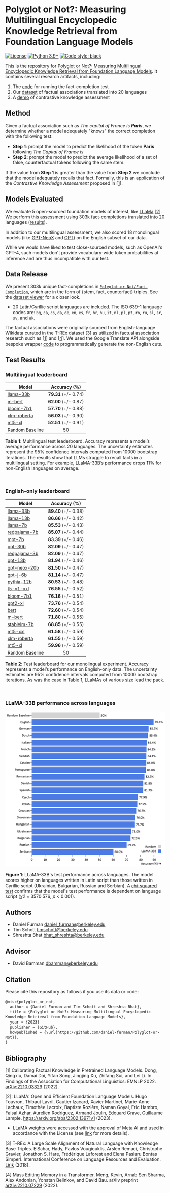 # Polyglot or Not?: Measuring Multilingual Encyclopedic Knowledge Retrieval from Foundation Language Models

[![License](https://img.shields.io/badge/License-Apache_2.0-green.svg)](https://github.com/daniel-furman/Polyglot-or-Not/blob/main/LICENSE) 
[![Python 3.9+](https://img.shields.io/badge/python-3.9+-blue.svg)](https://www.python.org/downloads/release/python-390/) 
[![Code style: black](https://img.shields.io/badge/code%20style-black-000000.svg)](https://github.com/psf/black) 

This is the repository for [Polyglot or Not?: Measuring Multilingual Encyclopedic Knowledge Retrieval from Foundation Language Models](https://bit.ly/ischool-berkeley-capstone). It contains several research artifacts, including:

1. The [code][cka_run_main] for running the fact-completion test
2. Our [dataset][hf_data] of factual associations translated into 20 languages
3. A [demo][cka_lightweight_demo] of contrastive knowledge assessment 

## Method

Given a factual association such as *The capital of France is **Paris***, we determine whether a model adequately "knows" the correct completion with the following test:
 
* **Step 1**: prompt the model to predict the likelihood of the token **Paris** following *The Capital of France is*
* **Step 2**: prompt the model to predict the average likelihood of a set of false, counterfactual tokens following the same stem.
 
If the value from **Step 1** is greater than the value from **Step 2** we conclude that the model adequately recalls that fact. Formally, this is an application of the *Contrastive Knowledge Assessment* proposed in [[1][bib]]. 

## Models Evaluated

We evaluate 5 open-sourced foundation models of interest, like [LLaMa](https://arxiv.org/abs/2302.13971) [[2][bib]]. We perform this assessment using 303k fact-completions translated into 20 languages ([results](https://github.com/daniel-furman/Polyglot-or-Not#test-results)). 

In addition to our multilingual assessment, we also scored 18 monolingual models (like [GPT-NeoX](https://arxiv.org/abs/2204.06745) and [OPT](https://arxiv.org/abs/2205.01068)) on the English subset of our data. 

While we would have liked to test close-sourced models, such as OpenAI's GPT-4, such models don't provide vocabulary-wide token probabilities at inference and are thus incompatible with our test. 

## Data Release

We present 303k unique fact-completions in [`Polyglot-or-Not/Fact-Completion`][hf_data], which are in the form of {stem, fact, counterfact} triples. See the [dataset viewer](https://huggingface.co/datasets/Polyglot-or-Not/Fact-Completion/viewer/Polyglot-or-Not--Fact-Completion/English) for a closer look. 

* 20 Latin/Cyrillic script languages are included. The ISO 639-1 language codes are: `bg`, `ca`, `cs`, `da`, `de`, `en`, `es`, `fr`, `hr`, `hu`, `it`, `nl`, `pl`, `pt`, `ro`, `ru`, `sl`, `sr`, `sv`, and `uk`. 

The factual associations were originally sourced from English-language Wikidata curated in the T-REx dataset [[3][bib]] as utilized in factual association research such as [[1][bib]] and [[4][bib]]. We used the Google Translate API alongside bespoke wrapper [code](https://github.com/daniel-furman/Polyglot-or-Not/blob/main/src/dataset_caching_scripts/language_translation_helper.py) to programmatically generate the non-English cuts. 

## Test Results 

 ### **Multilingual** leaderboard
 
 | Model            | Accuracy (%)      |
 |------------------|:--------------:|
 | [llama-33b](https://huggingface.co/docs/transformers/main/model_doc/llama#llama) | **79.31** (+/- 0.74) |
 | [m-bert](https://huggingface.co/bert-base-multilingual-cased) |  **62.00** (+/- 0.87) |
 | [bloom-7b1](https://huggingface.co/bigscience/bloom-7b1)  | **57.70** (+/- 0.88) |
 | [xlm-roberta](https://huggingface.co/xlm-roberta-large) | **56.03** (+/- 0.90) |
 | [mt5-xl](https://huggingface.co/google/mt5-xl) |  **52.51** (+/- 0.91) |
 | Random Baseline | 50 |

 **Table 1**: Multilingual test leaderboard. Accuracy represents a model’s average performance across 20 languages. The uncertainty estimates represent the 95% confidence intervals computed from 10000 bootstrap iterations. The results show that LLMs struggle to recall facts in a multilingual setting. For example, LLaMA-33B’s performance drops 11% for non-English languages on average.

 &nbsp; 

 ### **English-only** leaderboard
 
 | Model            | Accuracy (%)      |
 |------------------|:--------------:|
 | [llama-33b](https://huggingface.co/docs/transformers/main/model_doc/llama#llama) | **89.40** (+/- 0.38) |
 | [llama-13b](https://huggingface.co/docs/transformers/main/model_doc/llama#llama) | **86.66** (+/- 0.42) | 
 | [llama-7b](https://huggingface.co/docs/transformers/main/model_doc/llama#llama) | **85.53** (+/- 0.43) |
 | [redpajama-7b](https://huggingface.co/togethercomputer/RedPajama-INCITE-Base-7B-v0.1) | **85.07** (+/- 0.44) |
 | [mpt-7b](https://huggingface.co/mosaicml/mpt-7b) | **83.39** (+/- 0.46) |
 | [opt-30b](https://huggingface.co/facebook/opt-30b) | **82.09** (+/- 0.47) | 
 | [redpajama-3b](https://huggingface.co/togethercomputer/RedPajama-INCITE-Base-3B-v1) | **82.09** (+/- 0.47) | 
 | [opt-13b](https://huggingface.co/facebook/opt-13b) | **81.94** (+/- 0.46) | 
 | [gpt-neox-20b](https://huggingface.co/EleutherAI/gpt-neox-20b) | **81.50** (+/- 0.47) |
 | [gpt-j-6b](https://huggingface.co/EleutherAI/gpt-j-6b) |  **81.14** (+/- 0.47) |
 | [pythia-12b](https://huggingface.co/EleutherAI/pythia-12b) | **80.53** (+/- 0.48) |
 | [t5-v1-xxl](https://huggingface.co/google/t5-v1_1-xxl) | **76.55** (+/- 0.52) |
 | [bloom-7b1](https://huggingface.co/bigscience/bloom-7b1) | **76.16** (+/- 0.51) | 
 | [gpt2-xl](https://huggingface.co/gpt2-xl) | **73.76** (+/- 0.54) | 
 | [bert](https://huggingface.co/bert-base-uncased) | **72.60** (+/- 0.54) | 
 | [m-bert](https://huggingface.co/bert-base-multilingual-cased) | **71.80** (+/- 0.55) | 
 | [stablelm-7b](https://huggingface.co/stabilityai/stablelm-base-alpha-7b) | **68.85** (+/- 0.55) | 
 | [mt5-xxl](https://huggingface.co/google/mt5-xxl) | **61.58** (+/- 0.59) | 
 | [xlm-roberta](https://huggingface.co/xlm-roberta-large) | **61.55** (+/- 0.59) |
 | [mt5-xl](https://huggingface.co/google/mt5-xl) |  **59.96** (+/- 0.59) |
 | Random Baseline | 50   | 
 
 **Table 2**: Test leaderboard for our monolingual experiment. Accuracy represents a model’s performance on English-only data. The uncertainty estimates are 95% confidence intervals computed from 10000 bootstrap iterations. As was the case in Table 1, LLaMAs of various size lead the pack.

 
 &nbsp;

### **LLaMA-33B** performance across languages

![LLaMA test leaderboard](notebooks/viz/assets/LLaMa_h_bar_plot_final.png)

**Figure 1**: LLaMA-33B's test performance across languages. The model scores higher on languages written in Latin script than those written in Cyrillic script (Ukrainian, Bulgarian, Russian and Serbian). A [chi-squared test](https://github.com/daniel-furman/Polyglot-or-Not/blob/main/notebooks/error_analysis/EntitySigTesting.ipynb) confirms that the model's test performance is dependent on language script (*χ2* = 3570.576, *p* < 0.001).

## Authors

* Daniel Furman <daniel_furman@berkeley.edu>
* Tim Schott <timschott@berkeley.edu>
* Shreshta Bhat <bhat_shreshta@berkeley.edu>

## Advisor

* David Bamman <dbamman@berkeley.edu>

## Citation

Please cite this repository as follows if you use its data or code:

```
@misc{polyglot_or_not,
  author = {Daniel Furman and Tim Schott and Shreshta Bhat},
  title = {Polyglot or Not?: Measuring Multilingual Encyclopedic Knowledge Retrieval from Foundation Language Models},
  year = {2023}
  publisher = {GitHub},
  howpublished = {\url{https://github.com/daniel-furman/Polyglot-or-Not}},
}
```

## Bibliography 

[1] Calibrating Factual Knowledge in Pretrained Language Models. Dong, Qingxiu, Damai Dai, Yifan Song, Jingjing Xu, Zhifang Sui, and Lei Li. In Findings of the Association for Computational Linguistics: EMNLP 2022. [arXiv:2210.03329][cka] (2022).

[2]: LLaMA: Open and Efficient Foundation Language Models. Hugo Touvron, Thibaut Lavril, Gautier Izacard, Xavier Martinet, Marie-Anne Lachaux, Timothée Lacroix, Baptiste Rozière, Naman Goyal, Eric Hambro, Faisal Azhar, Aurelien Rodriguez, Armand Joulin, Edouard Grave, Guillaume Lample. https://arxiv.org/abs/2302.13971v1 (2023).

* LLaMA weights were accessed with the approval of Meta AI and used in accordance with the License (see [link](https://docs.google.com/forms/d/e/1FAIpQLSfqNECQnMkycAp2jP4Z9TFX0cGR4uf7b_fBxjY_OjhJILlKGA/viewform) for more details).  

[3] T-REx: A Large Scale Alignment of Natural Language with Knowledge Base Triples. ElSahar, Hady, Pavlos Vougiouklis, Arslen Remaci, Christophe Gravier, Jonathon S. Hare, Frédérique Laforest and Elena Paslaru Bontas Simperl. International Conference on Language Resources and Evaluation. [Link][trex] (2018).

[4] Mass Editing Memory in a Transformer. Meng, Kevin, Arnab Sen Sharma, Alex Andonian, Yonatan Belinkov, and David Bau. arXiv preprint [arXiv:2210.07229][memit] (2022).


[bib]: https://github.com/daniel-furman/Polyglot-or-Not#bibliography
[hf_data]: https://huggingface.co/datasets/Polyglot-or-Not/Fact-Completion
[cka]: https://arxiv.org/abs/2210.03329
[memit]: https://arxiv.org/abs/2210.07229
[mmlu]: https://paperswithcode.com/sota/multi-task-language-understanding-on-mmlu
[mmlu_paper]: https://arxiv.org/abs/2009.03300
[trex]: http://aclanthology.lst.uni-saarland.de/L18-1544.pdf
[cka_lightweight_demo]: https://github.com/daniel-furman/Polyglot-or-Not/blob/main/notebooks/fact_completion_notebooks/fact-completion-lightweight-demo.ipynb
[cka_run_main]: https://github.com/daniel-furman/Polyglot-or-Not/blob/main/notebooks/fact_completion_notebooks/fact-completion-full-benchmark.ipynb

